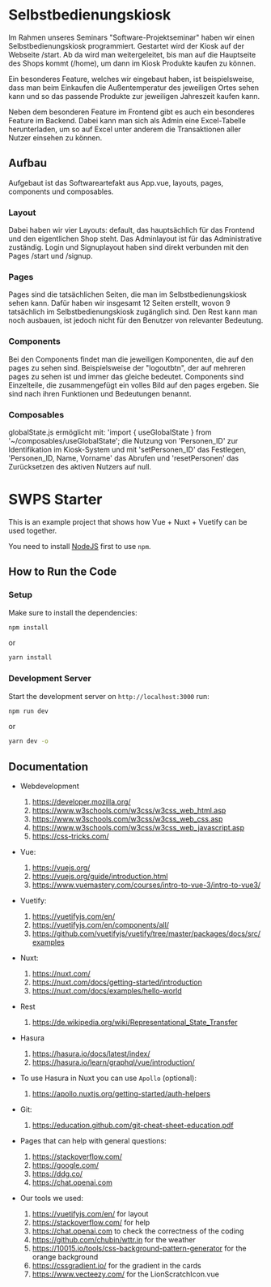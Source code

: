 # Selbstbedienungskiosk


Im Rahmen unseres Seminars "Software-Projektseminar" haben wir einen Selbstbedienungskiosk programmiert.
Gestartet wird der Kiosk auf der Webseite /start. Ab da wird man weitergeleitet, bis man auf die Hauptseite des Shops kommt (/home), um dann im Kiosk Produkte kaufen zu können.

Ein besonderes Feature, welches wir eingebaut haben, ist beispielsweise, dass man beim Einkaufen die Außentemperatur des jeweiligen Ortes sehen kann und so das passende Produkte zur jeweiligen Jahreszeit kaufen kann.

Neben dem besonderen Feature im Frontend gibt es auch ein besonderes Feature im Backend. Dabei kann man sich als Admin eine Excel-Tabelle herunterladen, um so auf Excel unter anderem die Transaktionen aller Nutzer einsehen zu können.

## Aufbau

Aufgebaut ist das Softwareartefakt aus App.vue, layouts, pages, components und composables.

### Layout

Dabei haben wir vier Layouts: default, das hauptsächlich für das Frontend und den eigentlichen Shop steht. Das Adminlayout ist für das Administrative zuständig. Login und Signuplayout haben sind direkt verbunden mit den Pages /start und /signup.

### Pages

Pages sind die tatsächlichen Seiten, die man im Selbstbedienungskiosk sehen kann. Dafür haben wir insgesamt 12 Seiten erstellt, wovon 9 tatsächlich im Selbstbedienungskiosk zugänglich sind. Den Rest kann man noch ausbauen, ist jedoch nicht für den Benutzer von relevanter Bedeutung.

### Components

Bei den Components findet man die jeweiligen Komponenten, die auf den pages zu sehen sind. Beispielsweise der "logoutbtn", der auf mehreren pages zu sehen ist und immer das gleiche bedeutet. Components sind Einzelteile, die zusammengefügt ein volles Bild auf den pages ergeben. Sie sind nach ihren Funktionen und Bedeutungen benannt.

### Composables

globalState.js ermöglicht mit:  'import { useGlobalState } from '~/composables/useGlobalState'; die Nutzung von 'Personen_ID' zur Identifikation im Kiosk-System und mit 'setPersonen_ID' das Festlegen, 'Personen_ID, Name, Vorname' das Abrufen und 'resetPersonen' das Zurücksetzen des aktiven Nutzers auf null.







# SWPS Starter

This is an example project that shows how Vue + Nuxt + Vuetify can be used together.

You need to install [NodeJS](https://nodejs.org/en/download) first to use `npm`.

## How to Run the Code

### Setup

Make sure to install the dependencies:

```bash
npm install
```

or

```bash
yarn install
```

### Development Server

Start the development server on `http://localhost:3000` run:

```bash
npm run dev
```

or

```bash
yarn dev -o
```

## Documentation

- Webdevelopment
  1. https://developer.mozilla.org/
  1. https://www.w3schools.com/w3css/w3css_web_html.asp
  1. https://www.w3schools.com/w3css/w3css_web_css.asp
  1. https://www.w3schools.com/w3css/w3css_web_javascript.asp
  1. https://css-tricks.com/

- Vue:
  1. https://vuejs.org/
  1. https://vuejs.org/guide/introduction.html
  1. https://www.vuemastery.com/courses/intro-to-vue-3/intro-to-vue3/

- Vuetify:
  1. https://vuetifyjs.com/en/
  1. https://vuetifyjs.com/en/components/all/
  1. https://github.com/vuetifyjs/vuetify/tree/master/packages/docs/src/examples

- Nuxt:
  1. https://nuxt.com/
  1. https://nuxt.com/docs/getting-started/introduction
  1. https://nuxt.com/docs/examples/hello-world

- Rest
  1. https://de.wikipedia.org/wiki/Representational_State_Transfer

- Hasura
  1. https://hasura.io/docs/latest/index/
  1. https://hasura.io/learn/graphql/vue/introduction/

- To use Hasura in Nuxt you can use `Apollo` (optional):
  1. https://apollo.nuxtjs.org/getting-started/auth-helpers

- Git:
  1. https://education.github.com/git-cheat-sheet-education.pdf 

- Pages that can help with general questions:
  1. https://stackoverflow.com/
  1. https://google.com/
  1. https://ddg.co/
  1. https://chat.openai.com

- Our tools we used:
  1. https://vuetifyjs.com/en/ for layout
  1. https://stackoverflow.com/ for help
  1. https://chat.openai.com to check the correctness of the coding
  1. https://github.com/chubin/wttr.in for the weather 
  1. https://10015.io/tools/css-background-pattern-generator for the orange background
  1. https://cssgradient.io/ for the gradient in the cards
  1. https://www.vecteezy.com/ for the LionScratchIcon.vue
